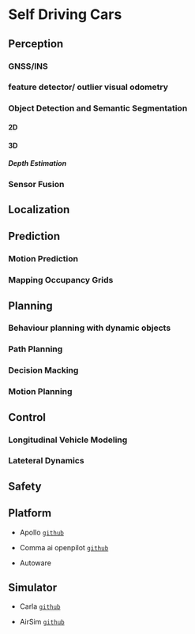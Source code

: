 # Self Driving Cars

## Perception

### GNSS/INS

### feature detector/ outlier visual odometry

### Object Detection and Semantic Segmentation

#### 2D

#### 3D

##### Depth Estimation

### Sensor Fusion


## Localization


## Prediction

### Motion Prediction

### Mapping Occupancy Grids

## Planning

### Behaviour planning with dynamic objects

### Path Planning

### Decision Macking

### Motion Planning



## Control

### Longitudinal Vehicle Modeling

### Lateteral Dynamics 

## Safety


## Platform

* Apollo [`github`](https://github.com/ApolloAuto/apollo)

* Comma ai openpilot [`github`](https://github.com/commaai/openpilot)

* Autoware

## Simulator

* Carla [`github`](https://github.com/carla-simulator/carla)

* AirSim [`github`](https://github.com/Microsoft/AirSim)
